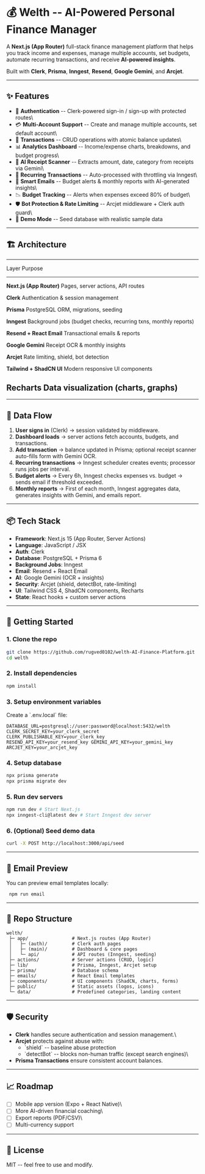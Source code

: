 # 💰 Welth -- AI-Powered Personal Finance Manager

A **Next.js (App Router)** full-stack finance management platform that
helps you track income and expenses, manage multiple accounts, set
budgets, automate recurring transactions, and receive **AI-powered
insights**.

Built with **Clerk**, **Prisma**, **Inngest**, **Resend**, **Google
Gemini**, and **Arcjet**.

------------------------------------------------------------------------

## ✨ Features

-   🔐 **Authentication** -- Clerk-powered sign-in / sign-up with
    protected routes\
-   💳 **Multi-Account Support** -- Create and manage multiple accounts,
    set default account\
-   💸 **Transactions** -- CRUD operations with atomic balance updates\
-   📊 **Analytics Dashboard** -- Income/expense charts, breakdowns, and
    budget progress\
-   🧾 **AI Receipt Scanner** -- Extracts amount, date, category from
    receipts via Gemini\
-   📅 **Recurring Transactions** -- Auto-processed with throttling via
    Inngest\
-   📧 **Smart Emails** -- Budget alerts & monthly reports with
    AI-generated insights\
-   📉 **Budget Tracking** -- Alerts when expenses exceed 80% of budget\
-   🛡 **Bot Protection & Rate Limiting** -- Arcjet middleware + Clerk
    auth guard\
-   🧪 **Demo Mode** -- Seed database with realistic sample data

------------------------------------------------------------------------

## 🏗 Architecture

  -----------------------------------------------------------------------
  Layer                           Purpose
  ------------------------------- ---------------------------------------
  **Next.js (App Router)**        Pages, server actions, API routes

  **Clerk**                       Authentication & session management

  **Prisma**                      PostgreSQL ORM, migrations, seeding

  **Inngest**                     Background jobs (budget checks,
                                  recurring txns, monthly reports)

  **Resend + React Email**        Transactional emails & reports

  **Google Gemini**               Receipt OCR & monthly insights

  **Arcjet**                      Rate limiting, shield, bot detection

  **Tailwind + ShadCN UI**        Modern responsive UI components

  **Recharts**                    Data visualization (charts, graphs)
  -----------------------------------------------------------------------

------------------------------------------------------------------------

## 🔄 Data Flow

1.  **User signs in** (Clerk) → session validated by middleware.
2.  **Dashboard loads** → server actions fetch accounts, budgets, and
    transactions.
3.  **Add transaction** → balance updated in Prisma; optional receipt
    scanner auto-fills form with Gemini OCR.
4.  **Recurring transactions** → Inngest scheduler creates events;
    processor runs jobs per interval.
5.  **Budget alerts** → Every 6h, Inngest checks expenses vs. budget →
    sends email if threshold exceeded.
6.  **Monthly reports** → First of each month, Inngest aggregates data,
    generates insights with Gemini, and emails report.

------------------------------------------------------------------------

## 📦 Tech Stack

-   **Framework**: Next.js 15 (App Router, Server Actions)
-   **Language**: JavaScript / JSX
-   **Auth**: Clerk
-   **Database**: PostgreSQL + Prisma 6
-   **Background Jobs**: Inngest
-   **Email**: Resend + React Email
-   **AI**: Google Gemini (OCR + insights)
-   **Security**: Arcjet (shield, detectBot, rate-limiting)
-   **UI**: Tailwind CSS 4, ShadCN components, Recharts
-   **State**: React hooks + custom server actions

------------------------------------------------------------------------

## 🚀 Getting Started

### 1. Clone the repo

```bash 
git clone https://github.com/rugved0102/welth-AI-Finance-Platform.git
cd welth 
```

### 2. Install dependencies

```bash 
npm install 
```

### 3. Setup environment variables

Create a \`.env.local\` file:

```env 
DATABASE_URL=postgresql://user:password@localhost:5432/welth
CLERK_SECRET_KEY=your_clerk_secret CLERK_PUBLISHABLE_KEY=your_clerk_key
RESEND_API_KEY=your_resend_key GEMINI_API_KEY=your_gemini_key
ARCJET_KEY=your_arcjet_key 
```

### 4. Setup database

```bash 
npx prisma generate 
npx prisma migrate dev 
```

### 5. Run dev servers

``` bash 
npm run dev # Start Next.js 
npx inngest-cli@latest dev # Start Inngest dev server 
``` 

### 6. (Optional) Seed demo data

```bash
curl -X POST http://localhost:3000/api/seed 
```

------------------------------------------------------------------------

## 📧 Email Preview

You can preview email templates locally: 
```bash
 npm run email 
```

------------------------------------------------------------------------

## 📂 Repo Structure

<!-- \`\`\` welth/ ├─ app/ \# Next.js routes (App Router) │ ├─ (auth)/ \#
Clerk auth pages │ ├─ (main)/ \# Dashboard & core pages │ └─ api/ \# API
routes (Inngest, seeding) ├─ actions/ \# Server actions (CRUD, logic) ├─
lib/ \# Prisma, Inngest, Arcjet setup ├─ prisma/ \# Database schema ├─
emails/ \# React Email templates ├─ components/ \# UI components
(ShadCN, charts, forms) ├─ public/ \# Static assets (logos, icons) └─
data/ \# Predefined categories, landing content \`\`\` -->
```
welth/
 ├─ app/                # Next.js routes (App Router)
 │   ├─ (auth)/         # Clerk auth pages
 │   ├─ (main)/         # Dashboard & core pages
 │   └─ api/            # API routes (Inngest, seeding)
 ├─ actions/            # Server actions (CRUD, logic)
 ├─ lib/                # Prisma, Inngest, Arcjet setup
 ├─ prisma/             # Database schema
 ├─ emails/             # React Email templates
 ├─ components/         # UI components (ShadCN, charts, forms)
 ├─ public/             # Static assets (logos, icons)
 └─ data/               # Predefined categories, landing content

```
------------------------------------------------------------------------

## 🛡 Security

-   **Clerk** handles secure authentication and session management.\
-   **Arcjet** protects against abuse with:
    -   \`shield\` -- baseline abuse protection
    -   \`detectBot\` -- blocks non-human traffic (except search
        engines)\
-   **Prisma Transactions** ensure consistent account balances.

------------------------------------------------------------------------

## 📈 Roadmap

-   [ ] Mobile app version (Expo + React Native)\
-   [ ] More AI-driven financial coaching\
-   [ ] Export reports (PDF/CSV)\
-   [ ] Multi-currency support

------------------------------------------------------------------------

## 📝 License

MIT -- feel free to use and modify.
